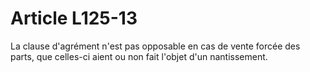 # Article L125-13

La clause d'agrément n'est pas opposable en cas de vente forcée des parts, que celles-ci aient ou non fait l'objet d'un nantissement.
